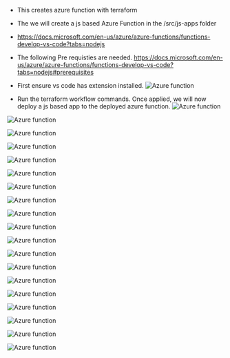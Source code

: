 
- This creates azure function with terraform 
  
- The we will create a js based Azure Function in the /src/js-apps folder
  
- https://docs.microsoft.com/en-us/azure/azure-functions/functions-develop-vs-code?tabs=nodejs

- The following Pre requisties are needed.
https://docs.microsoft.com/en-us/azure/azure-functions/functions-develop-vs-code?tabs=nodejs#prerequisites

- First ensure vs code has extension installed.
![Azure function](./images/InstallExtensionToVisualStudioCode.jpg)

- Run the terraform workflow commands. Once applied, we will now deploy a js based app to the deployed azure function.
![Azure function](./images/CreateJsAzureFunction.jpg)

![Azure function](./images/CreateJsAzureFunction2.jpg)

![Azure function](./images/CreateJsAzureFunction3.jpg)

![Azure function](./images/CreateJsAzureFunction4.jpg)

![Azure function](./images/CreateJsAzureFunction5.jpg)

![Azure function](./images/CreateJsAzureFunction6.jpg)

![Azure function](./images/CreateJsAzureFunction7.jpg)

![Azure function](./images/CreateJsAzureFunction8.jpg)

![Azure function](./images/CreateJsAzureFunction9.jpg)

![Azure function](./images/CreateJsAzureFunction10.jpg)

![Azure function](./images/CreateJsAzureFunction11.jpg)

![Azure function](./images/CreateJsAzureFunction12.jpg)

![Azure function](./images/CreateJsAzureFunction13.jpg)

![Azure function](./images/CreateJsAzureFunction14.jpg)

![Azure function](./images/CreateJsAzureFunction15.jpg)

![Azure function](./images/CreateJsAzureFunction16.jpg)

![Azure function](./images/CreateJsAzureFunction17.jpg)

![Azure function](./images/CreateJsAzureFunction18.jpg)

![Azure function](./images/CreateJsAzureFunction19.jpg)

